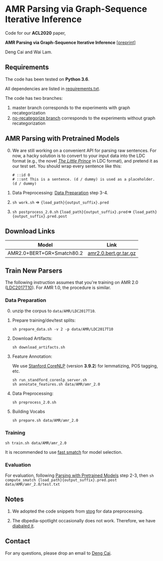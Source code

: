# AMR Parsing via Graph-Sequence Iterative Inference

Code for our **ACL2020** paper, 

**AMR Parsing via Graph-Sequence Iterative Inference** [[preprint]](http://arxiv.org/abs/2004.05572)

Deng Cai and Wai Lam.

## Requirements

The code has been tested on **Python 3.6**.

All dependencies are listed in [requirements.txt](requirements.txt).

The code has two branches:

1. master branch corresponds to the experiments with graph recategorization
2. [no-recategorize branch](https://github.com/jcyk/AMR-gs/tree/no-recategorize) corresponds to the experiments without graph recategorization

## AMR Parsing with Pretrained Models
0. We are still working on a convenient API for parsing raw sentences. For now, a hacky solution is to convert to your input data into the LDC format (e.g., the novel [*The Little Prince*](https://amr.isi.edu/download/amr-bank-struct-v3.0.txt) in LDC format), and pretend it as our test set. You should wrap every sentence like this:

   ```
   # ::id 0
   # ::snt This is a sentence. (d / dummy) is used as a placeholder.
   (d / dummy)
   ```

1. Data Preprocessing: [Data Preparation](https://github.com/jcyk/stog#data-preparation) step 3-4. 

2. `sh work.sh` => `{load_path}{output_suffix}.pred`

3. `sh postprocess_2.0.sh` `{load_path}{output_suffix}.pred`=> `{load_path}{output_suffix}.pred.post`

## Download Links

|           Model           | Link |
| :-----------------------: | ---- |
| AMR2.0+BERT+GR+Smatch80.2 |  [amr2.0.bert.gr.tar.gz](https://drive.google.com/open?id=1v1fEoJGIrpM6kRzY796nDy2Ju6eFLs9-)    |

## Train New Parsers

The following instruction assumes that you're training on AMR 2.0 ([LDC2017T10](https://catalog.ldc.upenn.edu/LDC2017T10)). For AMR 1.0, the procedure is similar.

### Data Preparation

0. unzip the corpus to `data/AMR/LDC2017T10`.

1. Prepare training/dev/test splits:

   ```sh prepare_data.sh -v 2 -p data/AMR/LDC2017T10```

3. Download Artifacts:

   ```sh download_artifacts.sh```

3. Feature Annotation:

   We use [Stanford CoreNLP](https://stanfordnlp.github.io/CoreNLP/index.html) (version **3.9.2**) for lemmatizing, POS tagging, etc.

   ```
   sh run_standford_corenlp_server.sh
   sh annotate_features.sh data/AMR/amr_2.0
   ```

4. Data Preprocessing:

   ```sh preprocess_2.0.sh ```

5. Building Vocabs

   ```sh prepare.sh data/AMR/amr_2.0```

### Training 

`sh train.sh data/AMR/amr_2.0`

It is recommended to use [fast smatch](./tools/fast_smatch) for model selection.

### Evaluation

For evaluation, following [Parsing with Pretrained Models](https://github.com/jcyk/stog#amr-parsing-with-pretrained-models) step 2-3, then `sh compute_smatch {load_path}{output_suffix}.pred.post data/AMR/amr_2.0/test.txt`

## Notes

1. We adopted the code snippets from [stog](https://github.com/sheng-z/stog) for data preprocessing.

2. The dbpedia-spotlight occasionally does not work. Therefore, we have [diabaled it](https://github.com/jcyk/AMR-gs/blob/52d2a95cb3c654d2dcefdd2bc85c5d54b84c027d/stog/data/dataset_readers/amr_parsing/postprocess/wikification.py#L61-L63).

## Contact
For any questions, please drop an email to [Deng Cai](https://jcyk.github.io/).
